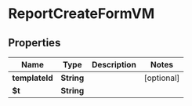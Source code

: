 

# ReportCreateFormVM


## Properties

| Name | Type | Description | Notes |
|------------ | ------------- | ------------- | -------------|
|**templateId** | **String** |  |  [optional] |
|**$t** | **String** |  |  |



